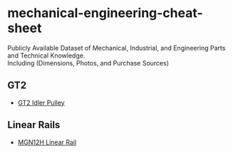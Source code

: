 # mechanical-engineering-cheat-sheet
Publicly Available Dataset of Mechanical, Industrial, and Engineering Parts and Technical Knowledge.  
Including (Dimensions, Photos, and Purchase Sources)

## GT2

- [GT2 Idler Pulley](GT2/Idler%20Pulley/)

## Linear Rails

- [MGN12H Linear Rail](Linear%20Rails/MGN12H/)
